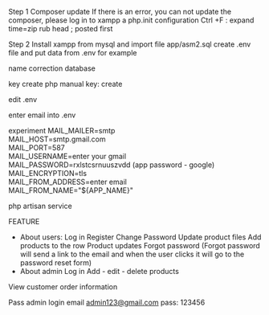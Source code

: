 Step 1
Composer update
If there is an error, you can not update the composer, please log in to xampp
a php.init configuration
Ctrl +F : expand time=zip rub head ; posted first

Step 2
Install xampp from mysql and import file app/asm2.sql
create .env file and put data from .env for example

name correction database

key create php manual key: create

edit .env

enter email into .env

experiment
MAIL_MAILER=smtp<br>
MAIL_HOST=smtp.gmail.com<br>
MAIL_PORT=587<br>
MAIL_USERNAME=enter your gmail<br>
MAIL_PASSWORD=rxlstcsrnuuszvdd (app password - google)<br>
MAIL_ENCRYPTION=tls<br>
MAIL_FROM_ADDRESS=enter email<br>
MAIL_FROM_NAME="${APP_NAME}"<br>

php artisan service

FEATURE

- About users:
Log in
Register
Change Password
Update product files
Add products to the row
Product updates
Forgot password (Forgot password will send a link to the email and when the user clicks it will go to the password reset form)
- About admin
Log in
Add - edit - delete products

View customer order information

Pass admin login email admin123@gmail.com pass: 123456
